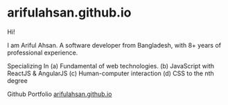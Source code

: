 # arifulahsan.github.io

Hi!

I am Ariful Ahsan. A software developer from Bangladesh, with 8+ years of professional experience.

Specializing In
 (a) Fundamental of web technologies.
 (b) JavaScript with ReactJS & AngularJS
 (c) Human-computer interaction
 (d) CSS to the nth degree 


Github Portfolio <a href="https://arifulahsan.github.io">arifulahsan.github.io</a>
